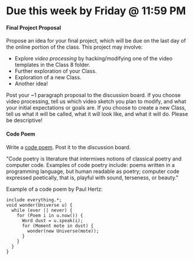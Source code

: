 # Due this week by Friday @ 11:59 PM

#### Final Project Proposal

Propose an idea for your final project, which will be due on the last day of the online portion of the class. This project may involve:

- Explore *video processing* by hacking/modifying one of the video templates in the Class 8 folder.
- Further exploration of your Class. 
- Exploration of a new Class.
- Another idea!

Post your ~1 paragraph proposal to the discussion board. If you choose video processing, tell us which video sketch you plan to modify, and what your initial expectations or goals are. If you choose to create a new Class, tell us what it will be called, what it will look like, and what it will do. Please be descriptive!

#### Code Poem

Write a [code poem](https://en.wikipedia.org/wiki/Code_poetry). Post it to the discussion board.

"Code poetry is literature that intermixes notions of classical poetry and computer code. Examples of code poetry include: poems written in a programming language, but human readable as poetry; computer code expressed poetically, that is, playful with sound, terseness, or beauty."

Example of a code poem by Paul Hertz:

```
include everything.*;
void wonder(Universe u) {
  while (ever || never) {
    for (Poem i in u.now()) {
      Word dust = u.speak(i);
      for (Moment mote in dust) {
        wonder(new Universe(mote));
      }
    }
  }
}

```
